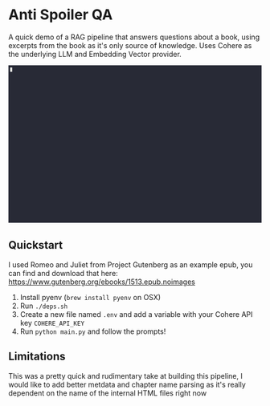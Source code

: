 # Anti Spoiler QA

A quick demo of a RAG pipeline that answers questions about a book, using excerpts from the book as it's only source of knowledge. Uses Cohere as the underlying LLM and Embedding Vector provider.

![](./demo.gif)

## Quickstart

I used Romeo and Juliet from Project Gutenberg as an example epub, you can find and download that here: https://www.gutenberg.org/ebooks/1513.epub.noimages

1. Install pyenv (`brew install pyenv` on OSX)
2. Run `./deps.sh`
3. Create a new file named `.env` and add a variable with your Cohere API key `COHERE_API_KEY`
4. Run `python main.py` and follow the prompts!

## Limitations

This was a pretty quick and rudimentary take at building this pipeline, I would like to add better metdata and chapter name parsing as it's really dependent on the name of the internal HTML files right now
